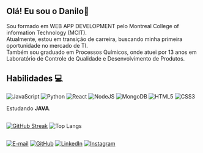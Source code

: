 ## Olá! Eu sou o Danilo👋  

Sou formado em WEB APP DEVELOPMENT pelo Montreal College of information Technology (MCIT).    
Atualmente, estou em transição de carreira, buscando minha primeira oportunidade no mercado de TI.  
Também sou graduado em Processos Químicos, onde atuei por 13 anos em Laboratório de Controle de Qualidade e Desenvolvimento de Produtos.

## Habilidades 💻 
![JavaScript](https://img.shields.io/badge/JavaScript-F7DF1E?style=for-the-badge&logo=javascript&logoColor=black)  ![Python](https://img.shields.io/badge/python-3670A0?style=for-the-badge&logo=python&logoColor=ffdd54)  ![React](https://img.shields.io/badge/React-20232A?style=for-the-badge&logo=react&logoColor=61DAFB)  ![NodeJS](https://img.shields.io/badge/node.js-6DA55F?style=for-the-badge&logo=node.js&logoColor=white)  ![MongoDB](https://img.shields.io/badge/MongoDB-%234ea94b.svg?style=for-the-badge&logo=mongodb&logoColor=white)  ![HTML5](https://img.shields.io/badge/HTML5-E34F26?style=for-the-badge&logo=html5&logoColor=white)  ![CSS3](https://img.shields.io/badge/CSS3-1572B6?style=for-the-badge&logo=css3&logoColor=white) 
    
Estudando **JAVA**.

##  

[![GitHub Streak](https://streak-stats.demolab.com/?user=DaniLoBergamin&theme=bear&background=000&border=30A3DC&dates=FFF)](https://git.io/streak-stats)  ![Top Langs](https://github-readme-stats-git-masterrstaa-rickstaa.vercel.app/api/top-langs/?username=DaniLoBergamin&layout=compact&bg_color=000&border_color=30A3DC&title_color=E94D5F&text_color=FFF)  

##

[![E-mail](https://img.shields.io/badge/-Email-000?style=for-the-badge&logo=microsoft-outlook&logoColor=007BFF)](mailto:danilo.bergamin@outlook.com)  [![GitHub](https://img.shields.io/badge/GitHub-100000?style=for-the-badge&logo=github&logoColor=white)](https://github.com/DaniLoBergamin)  [![LinkedIn](https://img.shields.io/badge/LinkedIn-0077B5?style=for-the-badge&logo=linkedin&logoColor=white)](https://www.linkedin.com/in/danilo-bergamin/)  [![Instagram](https://img.shields.io/badge/-Instagram-%23E4405F?style=for-the-badge&logo=instagram&logoColor=white)](https://www.instagram.com/danilobergamin/)

